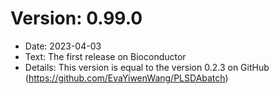 # Version: 0.99.0
* Date: 2023-04-03
* Text: The first release on Bioconductor
* Details: This version is equal to the version 0.2.3 on GitHub (https://github.com/EvaYiwenWang/PLSDAbatch)
